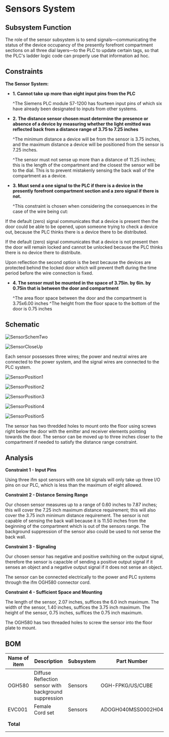 # Sensors System 

  

## Subsystem Function  

  

The role of the sensor subsystem is to send signals—communicating the status of the device occupancy of the presently forefront compartment sections on all three dial layers—to the PLC to update certain tags, so that the PLC's ladder logic code can properly use that information ad hoc.   

  

 

## Constraints  

  

**The Sensor System:** 

   

* **1. Cannot take up more than eight input pins from the PLC**    

   ^The Siemens PLC module S7-1200 has fourteen input pins of which six have already been designated to inputs from other systems.

 

* **2. The distance sensor chosen must determine the presence or absence of a device by measuring whether the light emitted was reflected back from a distance range of 3.75 to 7.25 inches** 

   ^The minimum distance a device will be from the sensor is 3.75 inches, and the maximum distance a device will be positioned from the sensor is 7.25 inches.

   ^The sensor must not sense up more than a distance of 11.25 inches; this is the length of the compartment and the closest the sensor will be to the dial. This is to     prevent mistakenly sensing the back wall of the compartment as a device. 

 

* **3. Must send a one signal to the PLC if there is a device in the presently forefront compartment section and a zero signal if there is not.**  

   ^This constraint is chosen when considering the consequences in the case of the wire being cut: 

If the default (zero) signal communicates that a device is present then the door could be able to be opened, upon someone trying to check a device out, because         the PLC thinks there is a device there to be distributed. 

If the default (zero) signal communicates that a device is not present then the door will remain locked and cannot be unlocked because the PLC thinks there is no       device there to distribute. 

Upon reflection the second option is the best because the devices are protected behind the locked door which will prevent theft during the time period before the       wire connection is fixed. 

 

* **4. The sensor must be mounted in the space of 3.75in. by 6in. by 0.75in that is between the door and compartment**

   ^The area floor space between the door and the compartment is 3.75x6.00 inches
   ^The height from the floor space to the bottom of the door is 0.75 inches
 

  

## Schematic  

![SensorSchemTwo](https://user-images.githubusercontent.com/113734069/217380138-199f1886-35f7-4af5-aea6-7a4fc8a7bff7.jpg)

![SensorCloseUp](https://user-images.githubusercontent.com/113734069/217380154-e397efea-276e-494a-b7a1-fea440842e03.jpg)

Each sensor possesses three wires; the power and neutral wires are connected to the power system, and the signal wires are connected to the PLC system.

![SensorPosition1](https://user-images.githubusercontent.com/113734069/218870843-fcd08064-6d51-4506-af23-63962e144b81.jpg)

![SensorPosition2](https://user-images.githubusercontent.com/113734069/218870858-45943f5f-0281-4a83-9ad9-a2d2db802dc2.jpg)

![SensorPosition3](https://user-images.githubusercontent.com/113734069/218870866-d7e30379-019d-4b73-88fb-587186a5a512.jpg)

![SensorPosition4](https://user-images.githubusercontent.com/113734069/218870874-adb4fdab-5fa9-480b-91c2-0637fe34debb.jpg)

![SensorPosition5](https://user-images.githubusercontent.com/113734069/218870885-55f4b90c-7245-4fc8-96c1-b1d0db8a5283.jpg)

The sensor has two thredded holes to mount onto the floor using screws right below the door with the emitter and receiver elements pointing towards the door. The sensor can be moved up to three inches closer to the compartment if needed to satisfy the distance range constraint.



## Analysis  

**Constraint 1 - Input Pins**

Using three ifm spot sensors with one bit signals will only take up three I/O pins on our PLC, which is less than the maximum of eight allowed.


**Constraint 2 - Distance Sensing Range**

Our chosen sensor measures up to a range of 0.60 inches to 7.87 inches; this will cover the 7.25 inch maximum distance requirement; this will also cover the 3.75 inch minimum distance requirement.
The sensor is not capable of sensing the back wall because it is 11.50 inches from the beginning of the compartment which is out of the sensors range.
The background suppression of the sensor also could be used to not sense the back wall.


**Constraint 3 - Signaling**

Our chosen sensor has negative and positive switching on the output signal, therefore the sensor is capacble of sending a positive output signal if it senses an object and a negative output signal if it does not sense an object.

The sensor can be connected electrically to the power and PLC systems through the ifm OGH580 connector cord.


**Constraint 4 - Sufficient Space and Mounting**

The length of the sensor, 2.07 inches, suffices the 6.0 inch maximum.
The width of the sensor, 1.40 inches, suffices the 3.75 inch maximum.
The height of the sensor, 0.75 inches, suffices the 0.75 inch maximum.

The OGH580 has two threaded holes to screw the sensor into the floor plate to mount.
  
  

## BOM  

| Name of item | Description | Subsystem | Part Number | Manufacturer | Quantity | Price | Total |
|--------------|-------------|-----------|-------------|--------------|----------|-------|-------|
| OGH580 | Diffuse Reflection sensor with background suppression | Sensors | OGH-FPKG/US/CUBE  | ifm Efector inc. | 3 | $109.00 | $327.00 |
| EVC001 | Female Cord set | Sensors | ADOGH040MSS0002H04 | ifm Efector inc | 3 | $11.50 | $34.50 |
| **Total** |  |  |  | **Total Components** | 6 | **Total Cost** | $361.50 |
